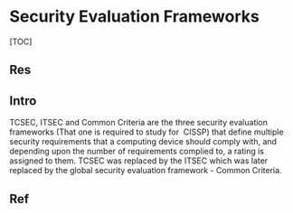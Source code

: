 # Security Evaluation Frameworks

[TOC]



## Res


## Intro
TCSEC, ITSEC and Common Criteria are the three security evaluation frameworks (That one is required to study for  CISSP) that define multiple security requirements that a computing device should comply with, and depending upon the number of requirements complied to, a rating is assigned to them. TCSEC was replaced by the ITSEC which was later replaced by the global security evaluation framework - Common Criteria.



## Ref
[CISSP Concepts – Trusted Computing Base/ TCEC, ITSEC and Common Criteria]: https://www.cm-alliance.com/cissp/trusted-computing-base/-tcec-itsec-and-common-criteria
